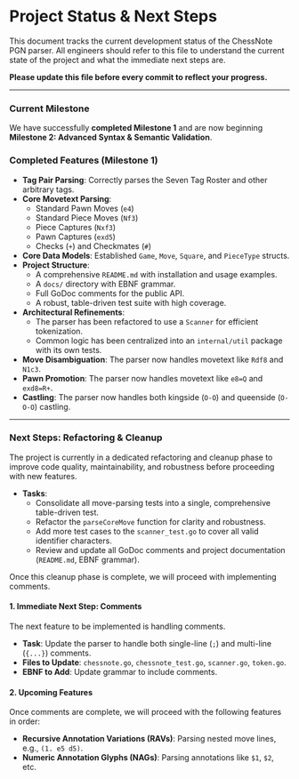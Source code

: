 # Project Status & Next Steps

This document tracks the current development status of the ChessNote PGN parser. All engineers should refer to this file to understand the current state of the project and what the immediate next steps are.

**Please update this file before every commit to reflect your progress.**

---

### Current Milestone

We have successfully **completed Milestone 1** and are now beginning **Milestone 2: Advanced Syntax & Semantic Validation**.

### Completed Features (Milestone 1)

- **Tag Pair Parsing**: Correctly parses the Seven Tag Roster and other arbitrary tags.
- **Core Movetext Parsing**:
  - Standard Pawn Moves (`e4`)
  - Standard Piece Moves (`Nf3`)
  - Piece Captures (`Nxf3`)
  - Pawn Captures (`exd5`)
  - Checks (`+`) and Checkmates (`#`)
- **Core Data Models**: Established `Game`, `Move`, `Square`, and `PieceType` structs.
- **Project Structure**:
  - A comprehensive `README.md` with installation and usage examples.
  - A `docs/` directory with EBNF grammar.
  - Full GoDoc comments for the public API.
  - A robust, table-driven test suite with high coverage.
- **Architectural Refinements**:
  - The parser has been refactored to use a `Scanner` for efficient tokenization.
  - Common logic has been centralized into an `internal/util` package with its own tests.
- **Move Disambiguation**: The parser now handles movetext like `Rdf8` and `N1c3`.
- **Pawn Promotion**: The parser now handles movetext like `e8=Q` and `exd8=R+`.
- **Castling**: The parser now handles both kingside (`O-O`) and queenside (`O-O-O`) castling.

---

### Next Steps: Refactoring & Cleanup

The project is currently in a dedicated refactoring and cleanup phase to improve code quality, maintainability, and robustness before proceeding with new features.

- **Tasks**:
  - Consolidate all move-parsing tests into a single, comprehensive table-driven test.
  - Refactor the `parseCoreMove` function for clarity and robustness.
  - Add more test cases to the `scanner_test.go` to cover all valid identifier characters.
  - Review and update all GoDoc comments and project documentation (`README.md`, EBNF grammar).

Once this cleanup phase is complete, we will proceed with implementing comments.

#### 1. Immediate Next Step: Comments

The next feature to be implemented is handling comments.

- **Task**: Update the parser to handle both single-line (`;`) and multi-line (`{...}`) comments.
- **Files to Update**: `chessnote.go`, `chessnote_test.go`, `scanner.go`, `token.go`.
- **EBNF to Add**: Update grammar to include comments.

#### 2. Upcoming Features

Once comments are complete, we will proceed with the following features in order:

- **Recursive Annotation Variations (RAVs)**: Parsing nested move lines, e.g., `(1. e5 d5)`.
- **Numeric Annotation Glyphs (NAGs)**: Parsing annotations like `$1`, `$2`, etc. 
